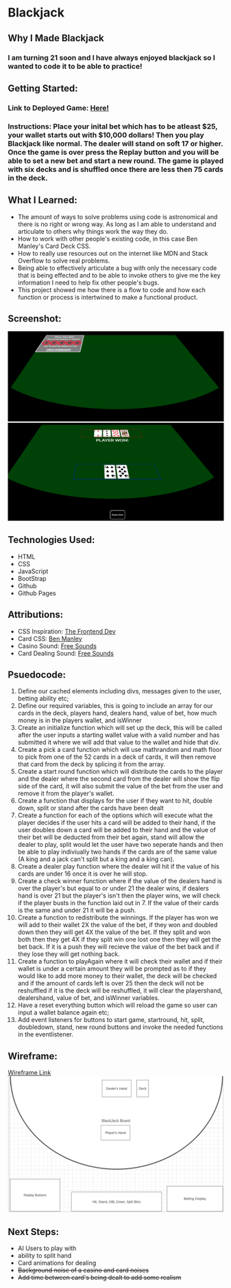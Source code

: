 # Blackjack
## Why I Made Blackjack
### I am turning 21 soon and I have always enjoyed blackjack so I wanted to code it to be able to practice!
## Getting Started:
### Link to Deployed Game: [Here!](https://blakeromano.github.io/blackjack/)
### Instructions: Place your inital bet which has to be atleast $25, your wallet starts out with $10,000 dollars! Then you play Blackjack like normal. The dealer will stand on soft 17 or higher. Once the game is over press the Replay button and you will be able to set a new bet and start a new round. The game is played with six decks and is shuffled once there are less then 75 cards in the deck.
## What I Learned:
* The amount of ways to solve problems using code is astronomical and there is no right or wrong way. As long as I am able to understand and articulate to others why things work the way they do.
* How to work with other people's existing code, in this case Ben Manley's Card Deck CSS.
* How to really use resources out on the internet like MDN and Stack Overflow to solve real problems.
* Being able to effectively articulate a bug with only the necessary code that is being effected and to be able to invoke others to give me the key information I need to help fix other people's bugs.
* This project showed me how there is a flow to code and how each function or process is intertwined to make a functional product.
## Screenshot:
![Screenshot 1](https://raw.githubusercontent.com/blakeromano/blackjack/main/ReadMe-Pictures/Game-Screenshot-One.png)
![Screenshot 2](https://raw.githubusercontent.com/blakeromano/blackjack/main/ReadMe-Pictures/Game-Screenshot-Two.png)

## Technologies Used:
* HTML
* CSS
* JavaScript
* BootStrap
* Github
* Github Pages

## Attributions:
* CSS Inspiration: [The Frontend Dev](https://www.thefrontenddev.com/view/lets-create-a-vanilla-javascript-blackjack-game-part-1--the-board-setup-tutorial-)
* Card CSS: [Ben Manley](https://github.com/SEI-Remote-WC/css-card-deck)
* Casino Sound: [Free Sounds](https://freesound.org/people/craigsmith/sounds/438129/)
* Card Dealing Sound: [Free Sounds](https://freesound.org/people/f4ngy/sounds/240777/)

## Psuedocode:
1. Define our cached elements including divs, messages given to the user, betting ability etc;
2. Define our required variables, this is going to include an array for our cards in the deck, players hand, dealers hand, value of bet, how much money is in the players wallet, and isWinner
3. Create an initialize function which will set up the deck, this will be called after the user inputs a starting wallet value with a valid number and has submitted it where we will add that value to the wallet and hide that div.
4. Create a pick a card function which will use mathrandom and math floor to pick from one of the 52 cards in a deck of cards, it will then remove that card from the deck by splicing it from the array.
5. Create a start round function which will distribute the cards to the player and the dealer where the second card from the dealer will show the flip side of the card, it will also submit the value of the bet from the user and remove it from the player's wallet.
6. Create a function that displays for the user if they want to hit, double down, split or stand after the cards have been dealt
7. Create a function for each of the options which will execute what the player decides if the user hits a card will be added to their hand, if the user doubles down a card will be added to their hand and the value of their bet will be deducted from their bet again, stand will allow the dealer to play, split would let the user have two seperate hands and then be able to play indiviually two hands if the cards are of the same value (A king and a jack can't split but a king and a king can).
8. Create a dealer play function where the dealer will hit if the value of his cards are under 16 once it is over he will stop. 
9. Create a check winner function where if the value of the dealers hand is over the player's but equal to or under 21 the dealer wins, if dealers hand is over 21 but the player's isn't then the player wins, we will check if the player busts in the function laid out in 7. If the value of their cards is the same and under 21 it will be a push.
10. Create a function to redistribute the winnings. If the player has won we will add to their wallet 2X the value of the bet, if they won and doubled down then they will get 4X the value of the bet. If they split and won both then they get 4X if they split win one lost one then they will get the bet back. If it is a push they will recieve the value of the bet back and if they lose they will get nothing back.
11. Create a function to playAgain where it will check their wallet and if their wallet is under a certain amount they will be prompted as to if they would like to add more money to their wallet, the deck will be checked and if the amount of cards left is over 25 then the deck will not be reshuffled if it is the deck will be reshuffled, it will clear the playershand, dealershand, value of bet, and isWinner variables.
12. Have a reset everything button which will reload the game so user can input a wallet balance again etc;
13. Add event listeners for buttons to start game, startround, hit, split, doubledown, stand, new round buttons and invoke the needed functions in the eventlistener.  

## Wireframe:
[Wireframe Link](https://wireframe.cc/3ud7AK)
![Wireframe](https://raw.githubusercontent.com/blakeromano/blackjack/main/ReadMe-Pictures/Wireframe.png)

## Next Steps:
* AI Users to play with 
* ability to split hand
* Card animations for dealing
* ~~Background noise of a casino and card noises~~
* ~~Add time between card's being dealt to add some realism~~
